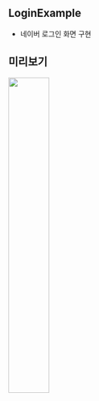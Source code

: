 ## LoginExample
* 네이버 로그인 화면 구현

## 미리보기
<img src="https://user-images.githubusercontent.com/68800789/168472244-e0086da7-6417-403e-b551-06c46b939a3a.gif" width=40%>
